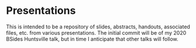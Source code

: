 # Presentations

This is intended to be a repository of slides, abstracts, handouts, associated
files, etc. from various presentations. The initial commit will be of my 2020
BSides Huntsville talk, but in time I anticipate that other talks will follow.
